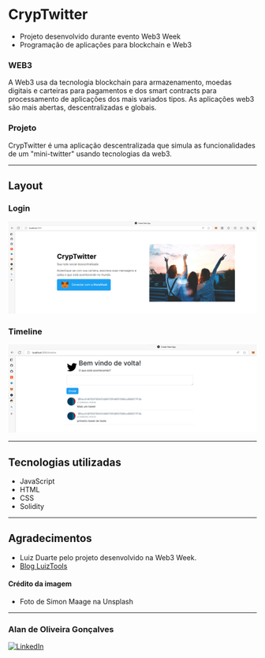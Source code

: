 # CrypTwitter
- Projeto desenvolvido durante evento Web3 Week
- Programação de aplicações para blockchain e Web3

### WEB3
A Web3 usa da tecnologia blockchain para armazenamento, moedas digitais e carteiras para pagamentos e dos smart contracts para processamento de aplicações dos mais variados tipos.
As aplicações web3 são mais abertas, descentralizadas e globais.

### Projeto
CrypTwitter é uma aplicação descentralizada que simula as funcionalidades de um "mini-twitter" usando tecnologias da web3.
___
## Layout 

### Login
![Login](https://github.com/Alan-oliveir/CrypTwitter/blob/main/Screenshots/screen_dapp_login.png)

### Timeline
![Timeline](https://github.com/Alan-oliveir/CrypTwitter/blob/main/Screenshots/screen_dapp_timeline.png)

___
## Tecnologias utilizadas
- JavaScript
- HTML
- CSS
- Solidity

___
## Agradecimentos
- Luiz Duarte pelo projeto desenvolvido na Web3 Week.
- [Blog LuizTools](https://www.luiztools.com.br/)

#### Crédito da imagem
- Foto de Simon Maage na Unsplash

___
### Alan de Oliveira Gonçalves
[![LinkedIn](https://img.shields.io/badge/LinkedIn-0077B5?style=for-the-badge&logo=linkedin&logoColor=white)](https://www.linkedin.com/in/alan-ogoncalves/)

